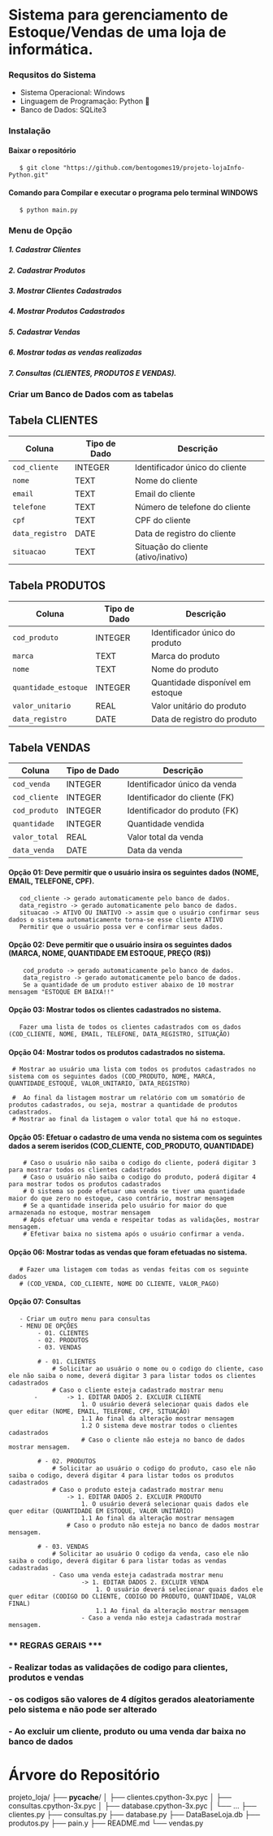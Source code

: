 # Sistema para gerenciamento de Estoque/Vendas de uma loja de informática.

### Requsitos do Sistema
 - Sistema Operacional: Windows
 - Linguagem de Programação: Python 🐍
 - Banco de Dados: SQLite3
 
### Instalação

#### Baixar o repositório
       $ git clone "https://github.com/bentogomes19/projeto-lojaInfo-Python.git"
#### Comando para Compilar e executar o programa pelo terminal WINDOWS
       $ python main.py

### Menu de Opção
##### 1. Cadastrar Clientes 
##### 2. Cadastrar Produtos 
##### 3. Mostrar Clientes Cadastrados
##### 4. Mostrar Produtos Cadastrados
##### 5. Cadastrar Vendas 
##### 6. Mostrar todas as vendas realizadas
##### 7. Consultas (CLIENTES, PRODUTOS E VENDAS).

### Criar um Banco de Dados com as tabelas

 ## Tabela CLIENTES

| Coluna          | Tipo de Dado | Descrição                          |
|-----------------|--------------|------------------------------------|
| `cod_cliente`   | INTEGER      | Identificador único do cliente      |
| `nome`          | TEXT         | Nome do cliente                     |
| `email`         | TEXT         | Email do cliente                    |
| `telefone`      | TEXT         | Número de telefone do cliente       |
| `cpf`           | TEXT         | CPF do cliente                      |
| `data_registro` | DATE         | Data de registro do cliente         |
| `situacao`      | TEXT         | Situação do cliente (ativo/inativo) |


## Tabela PRODUTOS

| Coluna              | Tipo de Dado | Descrição                         |
|---------------------|--------------|-----------------------------------|
| `cod_produto`       | INTEGER      | Identificador único do produto     |
| `marca`             | TEXT         | Marca do produto                  |
| `nome`              | TEXT         | Nome do produto                   |
| `quantidade_estoque`| INTEGER      | Quantidade disponível em estoque  |
| `valor_unitario`    | REAL         | Valor unitário do produto         |
| `data_registro`     | DATE         | Data de registro do produto       |

## Tabela VENDAS

| Coluna         | Tipo de Dado | Descrição                        |
|----------------|--------------|----------------------------------|
| `cod_venda`    | INTEGER      | Identificador único da venda      |
| `cod_cliente`  | INTEGER      | Identificador do cliente (FK)     |
| `cod_produto`  | INTEGER      | Identificador do produto (FK)     |
| `quantidade`   | INTEGER      | Quantidade vendida                |
| `valor_total`  | REAL         | Valor total da venda              |
| `data_venda`   | DATE         | Data da venda                     |

#### Opção 01: Deve permitir que o usuário insira os seguintes dados (NOME, EMAIL, TELEFONE, CPF).
       cod_cliente -> gerado automaticamente pelo banco de dados.
       data_registro -> gerado automaticamente pelo banco de dados.
       situacao -> ATIVO OU INATIVO -> assim que o usuário confirmar seus dados o sistema automaticamente torna-se esse cliente ATIVO
       Permitir que o usuário possa ver e confirmar seus dados.
    
#### Opção 02: Deve permitir que o usuário insira os seguintes dados (MARCA, NOME, QUANTIDADE EM ESTOQUE, PREÇO (R$))
        cod_produto -> gerado automaticamente pelo banco de dados.
        data_registro -> gerado automaticamente pelo banco de dados.
        Se a quantidade de um produto estiver abaixo de 10 mostrar mensagem "ESTOQUE EM BAIXA!!"

#### Opção 03: Mostrar todos os clientes cadastrados no sistema.
       Fazer uma lista de todos os clientes cadastrados com os dados (COD_CLIENTE, NOME, EMAIL, TELEFONE, DATA_REGISTRO, SITUAÇÃO)

#### Opção 04: Mostrar todos os produtos cadastrados no sistema.
     # Mostrar ao usuário uma lista com todos os produtos cadastrados no sistema com os seguintes dados (COD_PRODUTO, NOME, MARCA, QUANTIDADE_ESTOQUE, VALOR_UNITARIO, DATA_REGISTRO)

     #  Ao final da listagem mostrar um relatório com um somatório de produtos cadastrados, ou seja, mostrar a quantidade de produtos cadastrados.
     # Mostrar ao final da listagem o valor total que há no estoque.

#### Opção 05: Efetuar o cadastro de uma venda no sistema com os seguintes dados a serem iseridos (COD_CLIENTE, COD_PRODUTO, QUANTIDADE)
        # Caso o usuário não saiba o codigo do cliente, poderá digitar 3 para mostrar todos os clientes cadastrados
        # Caso o usuário não saiba o codigo do produto, poderá digitar 4 para mostrar todos os produtos cadastrados
        # O sistema so pode efetuar uma venda se tiver uma quantidade maior do que zero no estoque, caso contrário, mostrar mensagem
        # Se a quantidade inserida pelo usuário for maior do que armazenada no estoque, mostrar mensagem
        # Após efetuar uma venda e respeitar todas as validações, mostrar mensagem.
        # Efetivar baixa no sistema após o usuário confirmar a venda.

#### Opção 06: Mostrar todas as vendas que foram efetuadas no sistema.
       # Fazer uma listagem com todas as vendas feitas com os seguinte dados 
       # (COD_VENDA, COD_CLIENTE, NOME DO CLIENTE, VALOR_PAGO)

#### Opção 07: Consultas
       - Criar um outro menu para consultas
       - MENU DE OPÇÕES
            - 01. CLIENTES
            - 02. PRODUTOS
            - 03. VENDAS
       
            # - 01. CLIENTES
                # Solicitar ao usuário o nome ou o codigo do cliente, caso ele não saiba o nome, deverá digitar 3 para listar todos os clientes cadastrados
                # Caso o cliente esteja cadastrado mostrar menu
           -        -> 1. EDITAR DADOS 2. EXCLUIR CLIENTE
                        1. O usuário deverá selecionar quais dados ele quer editar (NOME, EMAIL, TELEFONE, CPF, SITUAÇÃO)
                        1.1 Ao final da alteração mostrar mensagem
                        1.2 O sistema deve mostrar todos o clientes cadastrados
                        # Caso o cliente não esteja no banco de dados mostrar mensagem.

            # - 02. PRODUTOS
                # Solicitar ao usuário o codigo do produto, caso ele não saiba o codigo, deverá digitar 4 para listar todos os produtos cadastrados
                # Caso o produto esteja cadastrado mostrar menu
                    -> 1. EDITAR DADOS 2. EXCLUIR PRODUTO
                        1. O usuário deverá selecionar quais dados ele quer editar (QUANTIDADE EM ESTOQUE, VALOR UNITÁRIO)
                        1.1 Ao final da alteração mostrar mensagem
                    # Caso o produto não esteja no banco de dados mostrar mensagem.

            # - 03. VENDAS
                # Solicitar ao usuário O codigo da venda, caso ele não saiba o codigo, deverá digitar 6 para listar todas as vendas cadastradas
                - Caso uma venda esteja cadastrada mostrar menu
                        -> 1. EDITAR DADOS 2. EXCLUIR VENDA
                            1. O usuário deverá selecionar quais dados ele quer editar (CODIGO DO CLIENTE, CODIGO DO PRODUTO, QUANTIDADE, VALOR FINAL)
                            1.1 Ao final da alteração mostrar mensagem
                        - Caso a venda não esteja cadastrada mostrar mensagem.

### ** REGRAS GERAIS ***
### - Realizar todas as validações de codigo para clientes, produtos e vendas
### - os codigos são valores de 4 dígitos gerados aleatoriamente pelo sistema e não pode ser alterado
### - Ao excluir um cliente, produto ou uma venda dar baixa no banco de dados


# Árvore do Repositório
projeto_loja/
        ├── __pycache__/
        │   ├── clientes.cpython-3x.pyc
        │   ├── consultas.cpython-3x.pyc
        │   ├── database.cpython-3x.pyc
        │   └── ...
        ├── clientes.py
        ├── consultas.py
        ├── database.py
        ├── DataBaseLoja.db
        ├── produtos.py
        ├── pain.y
        ├── README.md
        └── vendas.py



